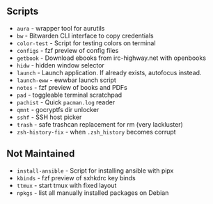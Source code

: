 ## Scripts

- `aura` - wrapper tool for aurutils
- `bw` - Bitwarden CLI interface to copy credentials
- `color-test` - Script for testing colors on terminal
- `configs` - fzf preview of config files
- `getbook` - Download ebooks from irc-highway.net with openbooks
- `hidw` - hidden window selector
- `launch` - Launch application. If already exists, autofocus instead.
- `launch-eww` - ewwbar launch script
- `notes` - fzf preview of books and PDFs
- `pad` - toggleable terminal scratchpad
- `pachist` - Quick `pacman.log` reader
- `qmnt` - gocryptfs dir unlocker
- `sshf` - SSH host picker
- `trash` - safe trashcan replacement for rm (very lackluster)
- `zsh-history-fix` - when `.zsh_history` becomes corrupt

## Not Maintained
- `install-ansible` - Script for installing ansible with pipx
- `kbinds` - fzf preview of sxhkdrc key binds
- `ttmux` - start tmux with fixed layout
- `npkgs` - list all manually installed packages on Debian
